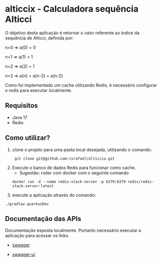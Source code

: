 # alticcix - Calculadora sequência Alticci

O objetivo desta aplicação é retornar o valor referente ao índice da sequência de Alticci, definida por:

n=0 => a(0) = 0

n=1 => a(1) = 1

n=2 => a(2) = 1

n>2 => a(n) = a(n-3) + a(n-2)

Como foi implementado um cache utilizando Redis, é necessário configurar 
o redis para executar localmente.

## Requisitos

* Java 17
* Redis

## Como utilizar?

1. clone o projeto para uma pasta local desejada, utilizando o comando:
   ```shell script
    git clone git@github.com:csrafael/alticcix.git
    ``` 
2. Execute o banco de dados Redis para funcionar como cache. 
   - Sugestão: rodar com docker com o seguinte comando
   ```shell script
   docker run -d --name redis-stack-server -p 6379:6379 redis/redis-stack-server:latest
   ``` 
3. execute a aplicação através do comando:
```shell script
./gradlew quarkusDev
```

## Documentação das APIs
Documentação exposta localmente.
Portanto necessário executar a aplicação para acessar os links.
* [swagger](http://localhost:8080/swagger/)

* [swagger-ui](http://localhost:8080/swagger-ui/)